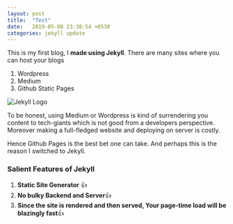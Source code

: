 ```yaml
---
layout: post
title:  "Test"
date:   2019-05-08 23:38:54 +0530
categories: jekyll update
---
```



This is my first blog, I **made using Jekyll**. There are many sites where you can host your blogs
1. Wordpress
2. Medium
3. Github Static Pages

![Jekyll Logo](https://cdn-images-1.medium.com/max/1200/0*N8RG95bKJnnF-wpL.png)

To be honest, using Medium or Wordpress is kind of surrendering you content to tech-giants which is not good from a developers perspective. Moreover making a full-fledged website and deploying on server is costly. 

Hence Github Pages is the best bet one can take. And perhaps this is  the reason I switched to Jekyll.

### Salient Features of Jekyll
1. **Static Site Generator** :+1:
2. **No bulky Backend and Server**:+1:
3. **Since the site is rendered and then served, Your page-time load will be blazingly fast**:+1:
